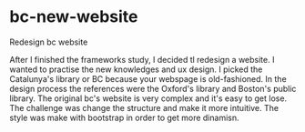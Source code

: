 # bc-new-website
Redesign bc website

After I finished the frameworks study, I decided tl redesign a website. I wanted to practise the new knowledges and ux design. I picked the Catalunya's library or BC because your webspage is old-fashioned. In the design process  the references were the Oxford's library and Boston's public library. The original bc's website is very complex and it's easy  to get lose. The challenge  was change the structure and make it more intuitive. The style was make with bootstrap in order to get more dinamisn.
